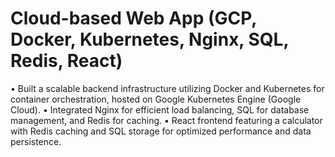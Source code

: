 # Cloud-based Web App (GCP, Docker, Kubernetes, Nginx, SQL, Redis, React)
•	Built a scalable backend infrastructure utilizing Docker and Kubernetes for container orchestration, hosted on Google Kubernetes Engine (Google Cloud).
•	Integrated Nginx for efficient load balancing, SQL for database management, and Redis for caching.
•	React frontend featuring a calculator with Redis caching and SQL storage for optimized performance and data persistence.
